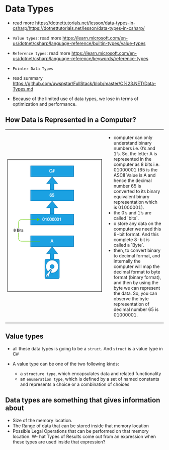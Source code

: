 # Data Types

- read more <https://dotnettutorials.net/lesson/data-types-in-csharp/https://dotnettutorials.net/lesson/data-types-in-csharp/>

- `Value types`: read more <https://learn.microsoft.com/en-us/dotnet/csharp/language-reference/builtin-types/value-types>

- `Reference types`: read more <https://learn.microsoft.com/en-us/dotnet/csharp/language-reference/keywords/reference-types>

- `Pointer Data Types`

- read summary <https://github.com/uwspstar/FullStack/blob/master/C%23.NET/Data-Types.md>

- Because of the limited use of data types, we lose in terms of optimization and performance.

## How Data is Represented in a Computer?

<table border=0>
  <tr>
    <td width="300">
      <img src ="https://github.com/uwspstar/FullStack/blob/master/Img/101_Data_is_Represented.png" alt="Data_is_Represented" width="100%"/>
    </td>
    <td valign="top">
      <ul>
        <li>computer can only understand binary numbers i.e. 0’s and 1’s. So, the letter A is represented in the computer as 8 bits i.e. 01000001 (65 is the ASCII Value is A and hence the decimal number 65 is converted to its binary equivalent binary representation which is 01000001).</li>
        <li>the 0’s and 1’s are called `bits`.</li>
        <li>o store any data on the computer we need this 8-bit format. And this complete 8-bit is called a `Byte`.</li>
        <li>then, to convert binary to decimal format, and internally the computer will map the decimal format to byte format (binary format), and then by using the byte we can represent the data. So, you can observe the byte representation of decimal number 65 is 01000001.</li>
      </ul>
    </td>
  </tr>
</table>

## Value types

- all these data types is going to be a `struct`. And `struct` is a value type in C#

- A value type can be one of the two following kinds:
  - a `structure type`, which encapsulates data and related functionality
  - an `enumeration type`, which is defined by a set of named constants and represents a choice or a combination of choices

## Data types are something that gives information about

- Size of the memory location.
- The Range of data that can be stored inside that memory location
- Possible Legal Operations that can be performed on that memory location.
W- hat Types of Results come out from an expression when these types are used inside that expression?
